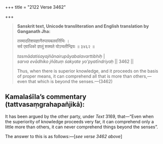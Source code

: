 +++
title = "2122 Verse 3462"

+++
> **Sanskrit text, Unicode transliteration and English translation by Ganganath Jha:** 
>
> तस्मादतिशयज्ञानैरुपायबलवर्त्तिभिः ।  
> सर्व एवाधिको ज्ञातुं शक्यते योऽप्यतीन्द्रियः ॥ ३४६२ ॥ 
>
> *tasmādatiśayajñānairupāyabalavarttibhiḥ* \|  
> *sarva evādhiko jñātuṃ śakyate yo'pyatīndriyaḥ* \|\| 3462 \|\| 
>
> Thus, when there is superior knowledge, and it proceeds on the basis of proper means, it can comprehend all that is more than others,—even that which is beyond the senses.—(3462)



## Kamalaśīla’s commentary (tattvasaṃgrahapañjikā):

It has been argued by the other party, under *Text* 3169, that—“Even when the superiority of knowledge proceeds very far, it can comprehend only a little more than others, it can never comprehend things beyond the senses”.

The answer to this is as follows:—[*see verse 3462 above*]


